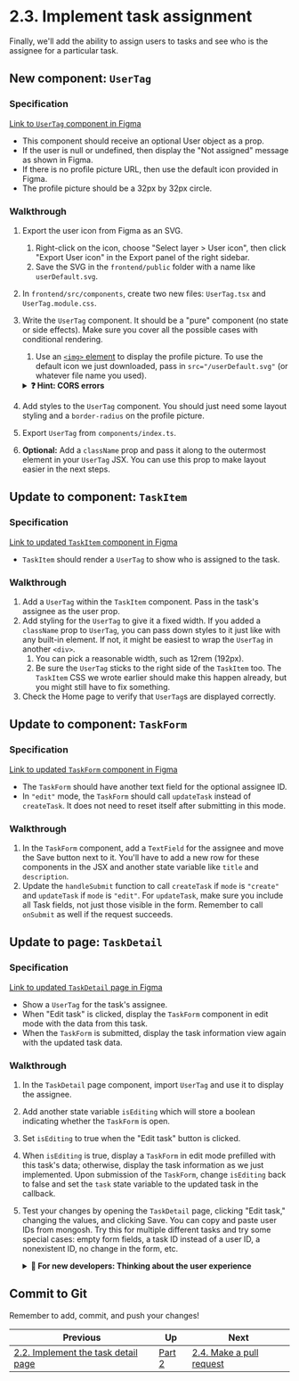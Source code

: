 # 2.3. Implement task assignment

Finally, we'll add the ability to assign users to tasks and see who is the assignee for a particular task.

## New component: `UserTag`

### Specification

[Link to `UserTag` component in Figma](https://www.figma.com/file/8eRDNyOrYRgyN7NNb0mIXA/Onboarding-Todo-App?type=design&node-id=38-552&mode=design&t=sAnv6Hgp6SzriN7g-4)

- This component should receive an optional User object as a prop.
- If the user is null or undefined, then display the "Not assigned" message as shown in Figma.
- If there is no profile picture URL, then use the default icon provided in Figma.
- The profile picture should be a 32px by 32px circle.

### Walkthrough

1. Export the user icon from Figma as an SVG.
   1. Right-click on the icon, choose "Select layer > User icon", then click "Export User icon" in the Export panel of the right sidebar.
   2. Save the SVG in the `frontend/public` folder with a name like `userDefault.svg`.
2. In `frontend/src/components`, create two new files: `UserTag.tsx` and `UserTag.module.css`.
3. Write the `UserTag` component. It should be a "pure" component (no state or side effects). Make sure you cover all the possible cases with conditional rendering.

   1. Use an [`<img>` element](https://developer.mozilla.org/en-US/docs/Web/HTML/Element/img) to display the profile picture. To use the default icon we just downloaded, pass in `src="/userDefault.svg"` (or whatever file name you used).
   <details>
   <summary><strong>❓ Hint: CORS errors</strong></summary>

   _You might encounter a CORS (Cross-Origin Resource Sharing) permission error caused by the profile picture. This happens because browsers block requests for any resource that's not from the same origin (in our case, `localhost:3000`) by default for security reasons. You can ignore these errors and just use the example profile pictures that we provided (see [Part 2.1](./2-1-Users.md))._
   </details>

4. Add styles to the `UserTag` component. You should just need some layout styling and a `border-radius` on the profile picture.
5. Export `UserTag` from `components/index.ts`.
6. **Optional:** Add a `className` prop and pass it along to the outermost element in your `UserTag` JSX. You can use this prop to make layout easier in the next steps.

## Update to component: `TaskItem`

### Specification

[Link to updated `TaskItem` component in Figma](https://www.figma.com/file/8eRDNyOrYRgyN7NNb0mIXA/Onboarding-Todo-App?type=design&node-id=36-307&mode=design&t=sAnv6Hgp6SzriN7g-4)

- `TaskItem` should render a `UserTag` to show who is assigned to the task.

### Walkthrough

1. Add a `UserTag` within the `TaskItem` component. Pass in the task's assignee as the user prop.
2. Add styling for the `UserTag` to give it a fixed width. If you added a `className` prop to `UserTag`, you can pass down styles to it just like with any built-in element. If not, it might be easiest to wrap the `UserTag` in another `<div>`.
   1. You can pick a reasonable width, such as 12rem (192px).
   2. Be sure the `UserTag` sticks to the right side of the `TaskItem` too. The `TaskItem` CSS we wrote earlier should make this happen already, but you might still have to fix something.
3. Check the Home page to verify that `UserTag`s are displayed correctly.

## Update to component: `TaskForm`

### Specification

[Link to updated `TaskForm` component in Figma](https://www.figma.com/file/8eRDNyOrYRgyN7NNb0mIXA/Onboarding-Todo-App?type=design&node-id=38-620&mode=design&t=sAnv6Hgp6SzriN7g-4)

- The `TaskForm` should have another text field for the optional assignee ID.
- In `"edit"` mode, the `TaskForm` should call `updateTask` instead of `createTask`. It does not need to reset itself after submitting in this mode.

### Walkthrough

1. In the `TaskForm` component, add a `TextField` for the assignee and move the Save button next to it. You'll have to add a new row for these components in the JSX and another state variable like `title` and `description`.
2. Update the `handleSubmit` function to call `createTask` if `mode` is `"create"` and `updateTask` if `mode` is `"edit"`. For `updateTask`, make sure you include all Task fields, not just those visible in the form. Remember to call `onSubmit` as well if the request succeeds.

## Update to page: `TaskDetail`

### Specification

[Link to updated `TaskDetail` page in Figma](https://www.figma.com/file/8eRDNyOrYRgyN7NNb0mIXA/Onboarding-Todo-App?type=design&node-id=38-575&mode=design&t=sAnv6Hgp6SzriN7g-4)

- Show a `UserTag` for the task's assignee.
- When "Edit task" is clicked, display the `TaskForm` component in edit mode with the data from this task.
- When the `TaskForm` is submitted, display the task information view again with the updated task data.

### Walkthrough

1. In the `TaskDetail` page component, import `UserTag` and use it to display the assignee.
2. Add another state variable `isEditing` which will store a boolean indicating whether the `TaskForm` is open.
3. Set `isEditing` to true when the "Edit task" button is clicked.
4. When `isEditing` is true, display a `TaskForm` in edit mode prefilled with this task's data; otherwise, display the task information as we just implemented. Upon submission of the `TaskForm`, change `isEditing` back to false and set the `task` state variable to the updated task in the callback.
5. Test your changes by opening the `TaskDetail` page, clicking "Edit task," changing the values, and clicking Save. You can copy and paste user IDs from mongosh. Try this for multiple different tasks and try some special cases: empty form fields, a task ID instead of a user ID, a nonexistent ID, no change in the form, etc.
   <details>
   <summary><strong>🤔 For new developers: Thinking about the user experience</strong></summary>

   _Pasting user IDs manually isn't a great user experience. In a real project, we could use some kind of dropdown selection menu, possibly with a search bar to filter by name. Can you think of other ways to design this interaction?_
   </details>

## Commit to Git

Remember to add, commit, and push your changes!

| Previous                                                    | Up           | Next                                              |
| ----------------------------------------------------------- | ------------ | ------------------------------------------------- |
| [2.2. Implement the task detail page](./2-2-Task-detail.md) | [Part 2](./) | [2.4. Make a pull request](./2-4-Pull-request.md) |
